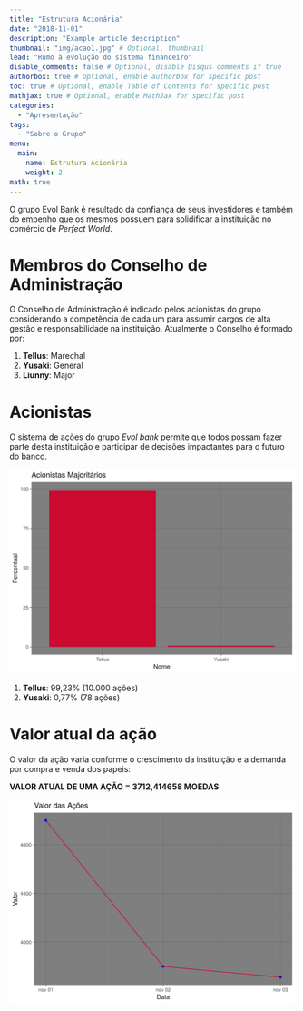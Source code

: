 ```yaml
---
title: "Estrutura Acionária"
date: "2018-11-01"
description: "Example article description"
thumbnail: "img/acao1.jpg" # Optional, thumbnail
lead: "Rumo à evolução do sistema financeiro"
disable_comments: false # Optional, disable Disqus comments if true
authorbox: true # Optional, enable authorbox for specific post
toc: true # Optional, enable Table of Contents for specific post
mathjax: true # Optional, enable MathJax for specific post
categories:
  - "Apresentação"
tags:
  - "Sobre o Grupo"
menu:
  main:
    name: Estrutura Acionária
    weight: 2
math: true
---
```




O grupo Evol Bank é resultado da confiança de seus investidores e também do
empenho que os mesmos possuem para solidificar a instituição no comércio de
*Perfect World*.
<!--more-->

# Membros do Conselho de Administração

O Conselho de Administração é indicado pelos acionistas do grupo considerando a competência de cada um para assumir cargos de alta gestão e responsabilidade na instituição. Atualmente o Conselho é formado por:

1. **Tellus**: Marechal
2. **Yusaki**: General
3. **Liunny**: Major

# Acionistas

O sistema de ações do grupo *Evol bank* permite que todos possam fazer parte desta instituição e participar de decisões impactantes para o futuro do banco.



![](/img/acionistas.png)

1. **Tellus**: 99,23% (10.000 ações)
2. **Yusaki**: 0,77% (78 ações)

# Valor atual da ação

O valor da ação varia conforme o crescimento da instituição e a demanda por compra e venda dos papeis:

**VALOR ATUAL DE UMA AÇÃO = 3712,414658 MOEDAS**



![](/img/valor.png)
